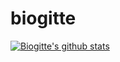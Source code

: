 # biogitte

[![Biogitte's github stats](https://github-readme-stats.vercel.app/api?username=biogitte&show_icons=true)](https://github.com/biogitte/github-readme-stats)
